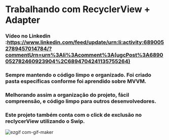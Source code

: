 # Trabalhando com RecyclerView + Adapter

### Vídeo no Linkedin :https://www.linkedin.com/feed/update/urn:li:activity:6890052789457014784/?commentUrn=urn%3Ali%3Acomment%3A(ugcPost%3A6890052782460923904%2C6894704241135755264)
### Sempre mantendo o código limpo e organizado. Foi criado pasta específicas conforme foi aprendido sobre MVVM. 
### Melhorando assim a organização do projeto, fácil compreensão, e código limpo para outros desenvolvedores.
### Este projeto também conta com o click de exclusão no reclycerView utilizando o Swip.
![ezgif com-gif-maker](https://user-images.githubusercontent.com/92765775/150681138-c7579b39-6ab8-487d-8582-e0e760043f68.gif)
